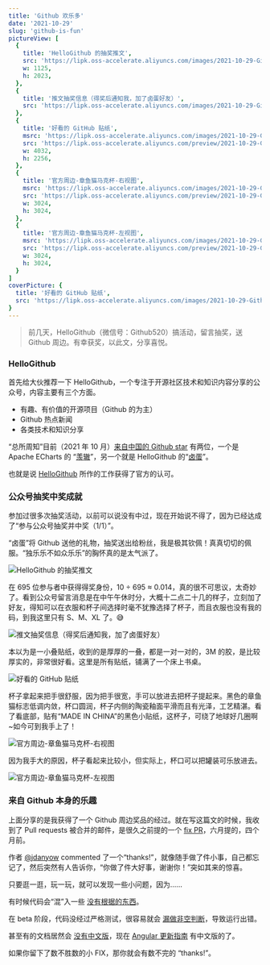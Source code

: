 ```yaml
---
title: 'Github 欢乐多'
date: '2021-10-29'
slug: 'github-is-fun'
pictureView: [
  {
    title: 'HelloGithub 的抽奖推文',
    src: 'https://lipk.oss-accelerate.aliyuncs.com/images/2021-10-29-Github-is-fun(1).jpg',
    w: 1125,
    h: 2023,
  },
  {
    title: '推文抽奖信息（得奖后通知我，加了卤蛋好友）',
    src: 'https://lipk.oss-accelerate.aliyuncs.com/images/2021-10-29-Github-is-fun(2).jpg',
  },
  {
    title: '好看的 GitHub 贴纸',
    msrc: 'https://lipk.oss-accelerate.aliyuncs.com/images/2021-10-29-Github-is-fun(3).jpg',
    src: 'https://lipk.oss-accelerate.aliyuncs.com/preview/2021-10-29-Github-is-fun(3).jpg',
    w: 4032,
    h: 2256,
  },
  {
    title: '官方周边-章鱼猫马克杯-右视图',
    msrc: 'https://lipk.oss-accelerate.aliyuncs.com/images/2021-10-29-Github-is-fun(4).jpg',
    src: 'https://lipk.oss-accelerate.aliyuncs.com/preview/2021-10-29-Github-is-fun(4).jpg',
    w: 3024,
    h: 3024,
  },
  {
    title: '官方周边-章鱼猫马克杯-左视图',
    msrc: 'https://lipk.oss-accelerate.aliyuncs.com/images/2021-10-29-Github-is-fun(5).jpg',
    src: 'https://lipk.oss-accelerate.aliyuncs.com/preview/2021-10-29-Github-is-fun(5).jpg',
    w: 3024,
    h: 3024,
  }
]
coverPicture: {
  title: '好看的 GitHub 贴纸',
  src: 'https://lipk.oss-accelerate.aliyuncs.com/images/2021-10-29-Github-is-fun(3).jpg',
}
---
```


> 前几天，HelloGithub（微信号：Github520）搞活动，留言抽奖，送 Github 周边。有幸获奖，以此文，分享喜悦。

### HelloGithub

首先给大伙推荐一下 HelloGithub，一个专注于开源社区技术和知识内容分享的公众号，内容主要有三个方面。

- 有趣、有价值的开源项目（Github 的为主）
- Github 热点新闻
- 各类技术和知识分享

“总所周知”目前（2021 年 10 月）[来自中国的 Github star](https://stars.github.com/profiles/?country=China) 有两位，一个是 Apache ECharts 的 “[羡辙](https://github.com/ovilia)”，另一个就是 HelloGithub 的“[卤蛋](https://github.com/521xueweihan)”。

也就是说 [HelloGithub](https://hellogithub.com/) 所作的工作获得了官方的认可。

### 公众号抽奖中奖成就

参加过很多次抽奖活动，以前可以说没有中过，现在开始说不得了，因为已经达成了“参与公众号抽奖并中奖（1/1）”。

“卤蛋”将 Github 送他的礼物，抽奖送出给粉丝，我是极其钦佩！真真切切的佩服。“独乐乐不如众乐乐”的胸怀真的是太气派了。

![HelloGithub 的抽奖推文](https://lipk.oss-accelerate.aliyuncs.com/images/2021-10-29-Github-is-fun(1).jpg)

在 695 位参与者中获得得奖身份，10 ÷ 695 ≈ 0.014，真的很不可思议，太奇妙了。看到公众号留言消息是在中午午休时分，大概十二点二十几的样子，立刻加了好友，得知可以在衣服和杯子间选择时毫不犹豫选择了杯子，而且衣服也没有我的码，到我这里只有 S、M、XL 了。😅

![推文抽奖信息（得奖后通知我，加了卤蛋好友）](https://lipk.oss-accelerate.aliyuncs.com/images/2021-10-29-Github-is-fun(2).jpg)

本以为是一小叠贴纸，收到的是厚厚的一叠，都是一对一对的，3M 的胶，是比较厚实的，非常很好看。这里是所有贴纸，铺满了一个床上书桌。

![好看的 GitHub 贴纸](https://lipk.oss-accelerate.aliyuncs.com/images/2021-10-29-Github-is-fun(3).jpg)

杯子拿起来把手很舒服，因为把手很宽，手可以放进去把杯子提起来。黑色的章鱼猫标志低调内敛，杯口圆润，杯子内侧的陶瓷釉面平滑而且有光泽，工艺精湛。看了看底部，贴有“MADE IN CHINA”的黑色小贴纸，这杯子，可绕了地球好几圈啊~如今可到我手上了！

![官方周边-章鱼猫马克杯-右视图](https://lipk.oss-accelerate.aliyuncs.com/images/2021-10-29-Github-is-fun(4).jpg)

因为我手大的原因，杯子看起来比较小，但实际上，杯口可以把罐装可乐放进去。

![官方周边-章鱼猫马克杯-左视图](https://lipk.oss-accelerate.aliyuncs.com/images/2021-10-29-Github-is-fun(5).jpg)

### 来自 Github 本身的乐趣

上面分享的是我获得了一个 Github 周边奖品的经过。就在写这篇文的时候，我收到了 Pull requests 被合并的邮件，是很久之前提的一个 [fix PR](https://github.com/utterance/utterances/pull/541)，六月提的，四个月前。

作者 [@jdanyow](https://github.com/jdanyow) commented 了一个“thanks!”，就像随手做了件小事，自己都忘记了，然后突然有人告诉你，“你做了件大好事，谢谢你！”突如其来的惊喜。

只要逛一逛，玩一玩，就可以发现一些小问题，因为……

有时候代码会“混”入一些 [没有根据的东西](https://github.com/dimsemenov/PhotoSwipe/pull/1755)。

在 beta 阶段，代码没经过严格测试，很容易就会 [漏做非空判断](https://github.com/dimsemenov/PhotoSwipe/pull/1758)，导致运行出错。

甚至有的文档居然会 [没有中文版](https://github.com/angular/angular-update-guide/pull/101)，现在 [Angular 更新指南](https://update.angular.io/) 有中文版的了。

如果你留下了数不胜数的小 FIX，那你就会有数不完的 “thanks!”。
